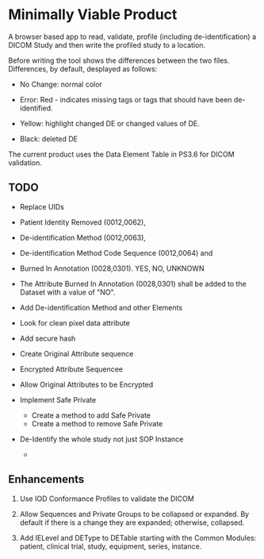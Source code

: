 # Minimally Viable Product

A browser based app to read, validate, profile (including
de-identification) a DICOM Study and then write the profiled study to a
 location.

Before writing the tool shows the differences between the two files.
Differences, by default, desplayed as follows:

* No Change: normal color

* Error: Red - indicates missing tags or tags that should have been
  de-identified.

* Yellow: highlight changed DE or changed values of DE.
* Black: deleted DE

The current product uses the Data Element Table in PS3.6 for DICOM
validation.

## TODO

* Replace UIDs

* Patient Identity Removed (0012,0062),
* De-identification Method (0012,0063),
* De-identification Method Code Sequence (0012,0064) and
* Burned In Annotation (0028,0301). YES, NO, UNKNOWN

* The Attribute Burned In Annotation (0028,0301) shall be added to the
  Dataset with a value of "NO".

* Add De-identification Method and other Elements

* Look for clean pixel data attribute

* Add secure hash

* Create Original Attribute sequence

* Encrypted Attribute Sequencee

* Allow Original Attributes to be Encrypted

* Implement Safe Private

    * Create a method to add Safe Private
    * Create a method to remove Safe Private

* De-Identify the whole study not just SOP Instance

    *

## Enhancements

1. Use IOD Conformance Profiles to validate the DICOM

2. Allow Sequences and Private Groups to be collapsed or expanded. By
   default if there is a change they are expanded; otherwise, collapsed.

3. Add IELevel and DEType to DETable starting with the Common Modules:
   patient, clinical trial, study, equipment, series, instance.
